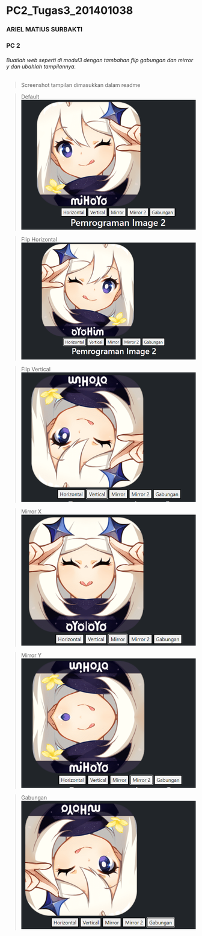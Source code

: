 # PC2_Tugas3_201401038
### ARIEL MATIUS SURBAKTI
### PC 2


###### Buatlah web seperti di modul3 dengan tambahan flip gabungan dan mirror y dan ubahlah tampilannya.
> Screenshot tampilan dimasukkan dalam readme

> Default
> ![Gambar](https://github.com/MattRiel/PC2_2022/blob/Modul3/Modul3/Screenshot/default.png)

> Flip Horizontal
> ![Gambar](https://github.com/MattRiel/PC2_2022/blob/Modul3/Modul3/Screenshot/hori.png)

> Flip Vertical
> ![Vertical](https://github.com/MattRiel/PC2_2022/blob/Modul3/Modul3/Screenshot/verti.png)

> Mirror X
> ![Mirror X](https://github.com/MattRiel/PC2_2022/blob/Modul3/Modul3/Screenshot/mirox.png)

> Mirror Y
> ![Mirror Y](https://github.com/MattRiel/PC2_2022/blob/Modul3/Modul3/Screenshot/miroy.png)

> Gabungan
> ![Gabungan](https://github.com/MattRiel/PC2_2022/blob/Modul3/Modul3/Screenshot/gabungan.png)
